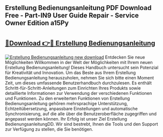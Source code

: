 ## Erstellung Bedienungsanleitung PDF Download Free - Part-IN9 User Guide Repair - Service Owner Edition a15Py

# <h2><a href="http://df52wxy.blite.top/?on=Erstellung+Bedienungsanleitung">🔗Download 👉🔴 Erstellung Bedienungsanleitung</a></h2>

[![Erstellung Bedienungsanleitung new download](https://i.imgur.com/lujVjoI.png)](http://df52wxy.blite.top/?on=Erstellung+Bedienungsanleitung)
Entdecken Sie neue Möglichkeiten Willkommen in der Welt der Möglichkeiten mit Ihrem neuen Erstellung Bedienungsanleitung! Dieses Handbuch untersucht sein Potenzial für Kreativität und Innovation. Um das Beste aus Ihrem Erstellung Bedienungsanleitung herauszuholen, nehmen Sie sich bitte einen Moment Zeit, um dieses umfassende Benutzerhandbuch durchzulesen. Es enthält Schritt-für-Schritt-Anleitungen zum Einrichten Ihres Produkts sowie detaillierte Informationen zur Verwendung der verschiedenen Funktionen und Funktionen. Zu den erweiterten Funktionen von Erstellung Bedienungsanleitung gehören mehrsprachige Unterstützung, Echtzeitübersetzung, anpassbare Einstellungen und automatische Synchronisierung, auf die alle über die Benutzeroberfläche zugegriffen und angepasst werden können. Ihr Erfolg ist unser Ziel Erstellung BedienungsanleitungDD. Wir sind bestrebt, Ihnen die Tools und den Support zur Verfügung zu stellen, die Sie benötigen.
